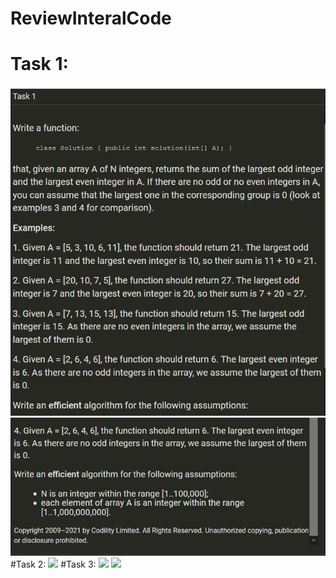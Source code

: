 # ReviewInteralCode
# Task 1:

<img src="https://github.com/toilahtc96/ReviewInteralCode/blob/master/public/1.png" />
<img src="https://github.com/toilahtc96/ReviewInteralCode/blob/master/public/1.2.png" />
#Task 2: 

<img src="https://github.com/toilahtc96/ReviewInteralCode/public/image/2.png" />
#Task 3: 

<img src="https://github.com/toilahtc96/ReviewInteralCode/public/image/3.png" />
<img src="https://github.com/toilahtc96/ReviewInteralCode/public/image/3.2.png" />

